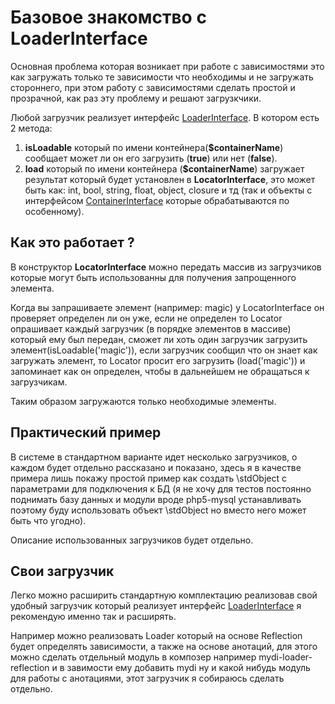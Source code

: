 # Базовое знакомство с LoaderInterface

Основная проблема которая возникает при работе с зависимостями это как загружать только те зависимости что необходимы и не загружать стороннего, при этом работу с зависимостями сделать простой и прозрачной, как раз эту проблему и решают загрузкчики.

Любой загрузчик реализует интерфейс [LoaderInterface](../../src/LoaderInterface.php). В котором есть 2 метода:

1. **isLoadable** который по имени контейнера(**$containerName**) сообщает может ли он его загрузить (**true**) или нет (**false**).
2. **load** который по имени контейнера (**$containerName**) загружает результат который будет установлен в **LocatorInterface**, это может быть как: int, bool, string, float, object, closure и тд (так и объекты с интерфейсом [ContainerInterface](../Container) которые обрабатываются по особенному).

## Как это работает ?
В конструктор **LocatorInterface** можно передать массив из загрузчиков которые могут быть использованны для получения запрощенного элемента.

Когда вы запрашиваете элемент (например: magic) у LocatorInterface он проверяет определен ли он уже, если не определен то Locator опрашивает каждый загрузчик (в порядке элементов в массиве) который ему был передан, сможет ли хоть один загрузчик загрузить элемент(isLoadable('magic')), если загрузчик сообщил что он знает как загружать элемент, то Locator просит его загрузить (load('magic')) и запоминает как он определен, чтобы в дальнейшем не обращаться к загрузчикам.

Таким образом загружаются только необходимые элементы.

## Практический пример
В системе в стандартном варианте идет несколько загрузчиков, о каждом будет отдельно рассказано и показано, здесь я в качестве примера лишь покажу простой пример как создать \stdObject с параметрами для подключения к БД (я не хочу для тестов постоянно поднимать базу данных и модули вроде php5-mysql устанавливать поэтому буду использовать объект \stdObject но вместо него может быть что угодно).

Описание использованных загрузчиков будет отдельно.

## Свои загрузчик
Легко можно расширить стандартную комплектацию реализовав свой удобный загрузчик который реализует интерфейс [LoaderInterface](../../src/LoaderInterface.php) я рекомендую именно так и расширять.

Например можно реализовать Loader который на основе Reflection будет определять зависимости, а также на основе анотаций, для этого можно сделать отдельный модуль в композер например mydi-loader-reflection и в завимости ему добавить mydi ну и какой нибудь модуль для работы с анотациями, этот загрузчик я собираюсь сделать отдельно.
